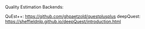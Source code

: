 Quality Estimation Backends:

QuEst++: https://github.com/ghpaetzold/questplusplus
deepQuest: https://sheffieldnlp.github.io/deepQuest/introduction.html
